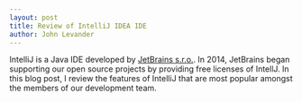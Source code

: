 ```yaml
---
layout: post
title: Review of IntelliJ IDEA IDE
author: John Levander
---
```


IntelliJ is a Java IDE developed by [JetBrains s.r.o.](www.jetbrains.com). In 2014, JetBrains began supporting our open source projects by providing free licenses of IntellJ.  In this blog post, I review the features of IntelliJ that are most popular amongst the members of our development team.


